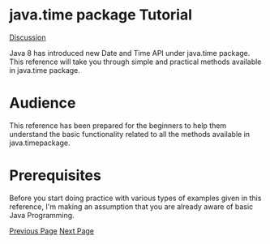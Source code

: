 # java.time package Tutorial
[Discussion](../javatime/javatime_discussion.md)

Java 8 has introduced new Date and Time API under java.time package. This reference will take you through simple and practical methods available in java.time package.

# Audience
This reference has been prepared for the beginners to help them understand the basic functionality related to all the methods available in java.timepackage.

# Prerequisites
Before you start doing practice with various types of examples given in this reference, I'm making an assumption that you are already aware of basic Java Programming.


[Previous Page](../javatime/index.md) [Next Page](../javatime/javatime_clock.md) 
